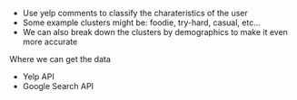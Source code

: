 - Use yelp comments to classify the charateristics of the user
- Some example clusters might be: foodie, try-hard, casual, etc...
- We can also break down the clusters by demographics to make it even more accurate

Where we can get the data
- Yelp API
- Google Search API